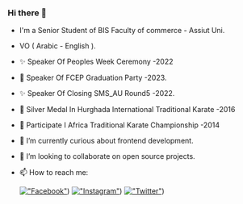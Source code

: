 ### Hi there 👋

- I'm a Senior Student of BIS Faculty of commerce - Assiut Uni.
- VO ( Arabic - English ).

- ✨ Speaker Of Peoples Week Ceremony -2022
- 🌱 Speaker Of FCEP Graduation Party -2023.
- ✨ Speaker Of Closing SMS_AU Round5 -2022.
- 🥋 Silver Medal In Hurghada International Traditional Karate -2016
- 🥋 Participate I Africa Traditional Karate Championship -2014
- 🌱 I’m currently curious about frontend development.
- 👯 I’m looking to collaborate on open source projects.
- 📫 How to reach me:

  [!["Facebook"](https://img.shields.io/badge/facebook-blue?style=flat&logo=facebook&labelColor=blue)](https://www.facebook.com/profile.php?id=100009146623866&mibextid=LQQJ4d))
  [!["Instagram"](https://img.shields.io/badge/instagram-purple?style=flat&logo=instagram&labelColor=purple)](https://www.instagram.com/khadijalashry_))
  [!["Twitter"](https://img.shields.io/badge/twitter-black?style=flat&logo=twitter&labelColor=black)](https://x.com/KHO_KHA__))

